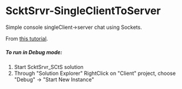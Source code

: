 ﻿# ScktSrvr-SingleClientToServer
Simple console singleClient→server chat using Sockets. 

From [this tutorial](https://www.youtube.com/playlist?list=PLAC179D21AF94D28F).

##### To run in Debug mode:
1. Start ScktSrvr_SCtS solution
2. Through "Solution Explorer" RightClick on "Client" project, choose "Debug" → "Start New Instance"
